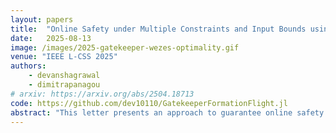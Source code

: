 ```yaml
---
layout: papers
title:  "Online Safety under Multiple Constraints and Input Bounds using gatekeeper: Theory and Applications"
date:   2025-08-13
image: /images/2025-gatekeeper-wezes-optimality.gif
venue: "IEEE L-CSS 2025"
authors:
    - devanshagrawal
    - dimitrapanagou
# arxiv: https://arxiv.org/abs/2504.18713
code: https://github.com/dev10110/GatekeeperFormationFlight.jl
abstract: "This letter presents an approach to guarantee online safety of a cyber-physical system under multiple state and input constraints. Our proposed framework, called gatekeeper, recursively guarantees the existence of an infinite-horizon trajectory that satisfies all constraints and system dynamics. Such trajectory is constructed using a backup controller, which we define formally in this paper. gatekeeper relies on a small number of verifiable assumptions, and is computationally efficient since it requires optimization over a single scalar variable. We make two primary contributions in this letter. (A) First, we develop the theory of gatekeeper: we derive a sub-optimality bound relative to a full nonlinear trajectory optimization problem, and show how this can be used in runtime to validate performance. This also informs the design of the backup controllers and sets. (B) Second, we demonstrate in detail an application of gatekeeper for multi-agent formation flight, where each Dubins agent must avoid multiple obstacles and weapons engagement zones, both of which are nonlinear, nonconvex constraints."
---
```


